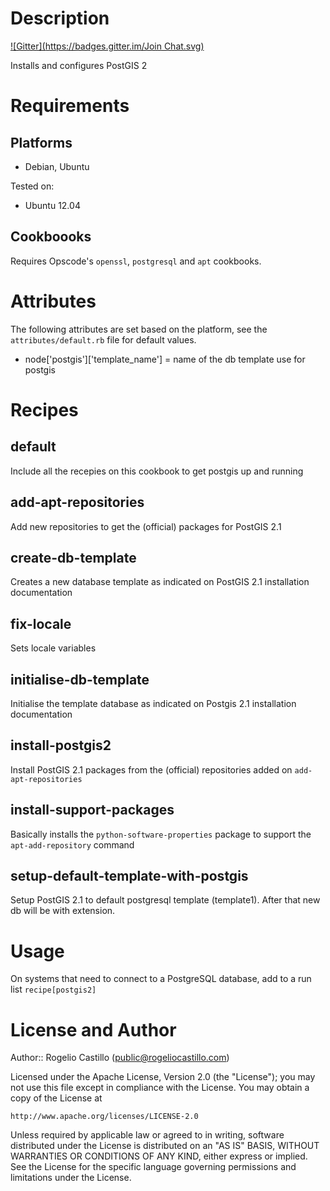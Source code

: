 Description
===========
[![Gitter](https://badges.gitter.im/Join Chat.svg)](https://gitter.im/rogelio2k/chef-cookbook-postgis2?utm_source=badge&utm_medium=badge&utm_campaign=pr-badge&utm_content=badge)

Installs and configures PostGIS 2


Requirements
============

## Platforms

* Debian, Ubuntu

Tested on:

* Ubuntu 12.04

## Cookboooks

Requires Opscode's `openssl`, `postgresql` and `apt` cookbooks.


Attributes
==========

The following attributes are set based on the platform, see the
`attributes/default.rb` file for default values.

* node['postgis']['template_name'] = name of the db template use for postgis


Recipes
=======

default
-------

Include all the recepies on this cookbook to get postgis up and running

add-apt-repositories
------

Add new repositories to get the (official) packages for PostGIS 2.1

create-db-template
------

Creates a new database template as indicated on PostGIS 2.1 installation
documentation

fix-locale
------

Sets locale variables

initialise-db-template
------

Initialise the template database as indicated on Postgis 2.1 installation
documentation

install-postgis2
------

Install PostGIS 2.1 packages from the (official) repositories added on 
`add-apt-repositories`

install-support-packages
------

Basically installs the `python-software-properties` package to support the
`apt-add-repository` command

setup-default-template-with-postgis
------

Setup PostGIS 2.1 to default postgresql template (template1). After that new db will be with extension.

Usage
=====

On systems that need to connect to a PostgreSQL database, add to a run
list `recipe[postgis2]`


License and Author
==================

Author:: Rogelio Castillo (<public@rogeliocastillo.com>)

Licensed under the Apache License, Version 2.0 (the "License");
you may not use this file except in compliance with the License.
You may obtain a copy of the License at

    http://www.apache.org/licenses/LICENSE-2.0

Unless required by applicable law or agreed to in writing, software
distributed under the License is distributed on an "AS IS" BASIS,
WITHOUT WARRANTIES OR CONDITIONS OF ANY KIND, either express or implied.
See the License for the specific language governing permissions and
limitations under the License.